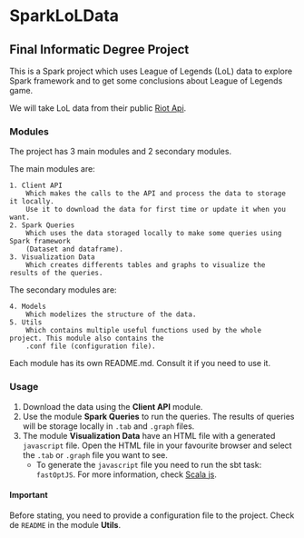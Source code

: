 # SparkLoLData
## Final Informatic Degree Project
This is a Spark project which uses League of Legends (LoL) data to explore Spark framework and 
to get some conclusions about League of Legends game.

We will take LoL data from their public [Riot Api](https://developer.riotgames.com/apis).

### Modules
The project has 3 main modules and 2 secondary modules.

The main modules are:

    1. Client API
        Which makes the calls to the API and process the data to storage it locally. 
        Use it to download the data for first time or update it when you want.
    2. Spark Queries
        Which uses the data storaged locally to make some queries using Spark framework 
        (Dataset and dataframe).
    3. Visualization Data
        Which creates differents tables and graphs to visualize the results of the queries.

The secondary modules are:

    4. Models
        Which modelizes the structure of the data.
    5. Utils
        Which contains multiple useful functions used by the whole project. This module also contains the 
        .conf file (configuration file).
        
Each module has its own README.md. Consult it if you need to use it.

### Usage
1. Download the data using the **Client API** module.
2. Use the module **Spark Queries** to run the queries. The results of queries will be storage locally in `.tab` and 
`.graph` files.
3. The module **Visualization Data** have an HTML file with a generated `javascript` file. Open the HTML file in your favourite
browser and select the `.tab` or `.graph` file you want to see.
    * To generate the `javascript` file you need to run the sbt task: `fastOptJS`. For more information, check 
    [Scala js](https://www.scala-js.org/doc/project/building.html).
    
#### Important
Before stating, you need to provide a configuration file to the project. Check de `README` in the module **Utils**.
